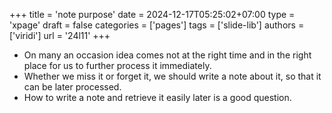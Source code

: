 +++
title = 'note purpose'
date = 2024-12-17T05:25:02+07:00
type = 'xpage'
draft = false
categories = ['pages']
tags = ['slide-lib']
authors = ['viridi']
url = '24l11'
+++
<!--more-->

+ On many an occasion idea comes not at the right time and in the right place for us to further process it immediately.
+ Whether we miss it or forget it, we should write a note about it, so that it can be later processed.
+ How to write a note and retrieve it easily later is a good question.
